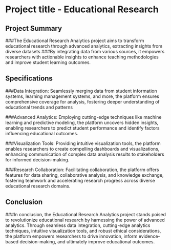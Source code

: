 # Project title - Educational Research 

## Project Summary
###The Educational Research Analytics project aims to transform educational research through advanced analytics, extracting insights from diverse datasets
###By integrating data from various sources, it empowers researchers with actionable insights to enhance teaching methodologies and improve student learning outcomes.

## Specifications
###Data Integration:
Seamlessly merging data from student information systems, learning management systems, and more, the platform ensures comprehensive coverage for analysis, fostering deeper understanding of educational trends and patterns

###Advanced Analytics:
Employing cutting-edge techniques like machine learning and predictive modeling, the platform uncovers hidden insights, enabling researchers to predict student performance and identify factors influencing educational outcomes.

###Visualization Tools:
Providing intuitive visualization tools, the platform enables researchers to create compelling dashboards and visualizations, enhancing communication of complex data analysis results to stakeholders for informed decision-making.

###Research Collaboration:
Facilitating collaboration, the platform offers features for data sharing, collaborative analysis, and knowledge exchange, fostering teamwork and accelerating research progress across diverse educational research domains.

## Conclusion
###In conclusion, the Educational Research Analytics project stands poised to revolutionize educational research by harnessing the power of advanced analytics. Through seamless data integration, cutting-edge analytics techniques, intuitive visualization tools, and robust ethical considerations, the platform empowers researchers to drive innovation, inform evidence-based decision-making, and ultimately improve educational outcomes. 